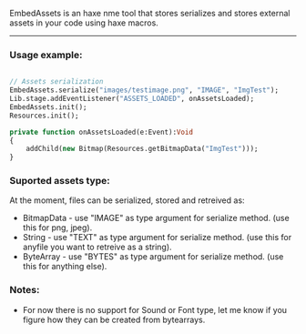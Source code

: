 EmbedAssets is an haxe nme tool that stores serializes and stores external assets in your code using  haxe macros.

____________

### Usage example:

```hx

// Assets serialization 
EmbedAssets.serialize("images/testimage.png", "IMAGE", "ImgTest");
Lib.stage.addEventListener("ASSETS_LOADED", onAssetsLoaded);
EmbedAssets.init();
Resources.init();		

private function onAssetsLoaded(e:Event):Void 
{
	addChild(new Bitmap(Resources.getBitmapData("ImgTest")));
}

```



### Suported assets type:
At the moment, files can be serialized, stored and retreived as:

<ul>
<li>BitmapData 	- use "IMAGE"	as type argument for serialize method. (use this for png, jpeg).</li>
<li>String  	- use "TEXT" 	as type argument for serialize method. (use this for anyfile you want to retreive as a string).</li>
<li>ByteArray	- use "BYTES" 	as type argument for serialize method. (use this for anything else).</li>
</ul>

### Notes:

<ul>
<li>For now there is no support for Sound or Font type, let me know if you figure how they can be created from bytearrays.</li>
</ul>